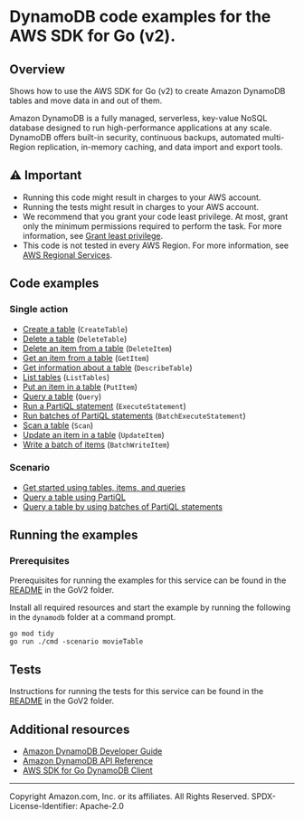 # DynamoDB code examples for the AWS SDK for Go (v2).

## Overview

Shows how to use the AWS SDK for Go (v2) to create Amazon DynamoDB
tables and move data in and out of them.

Amazon DynamoDB is a fully managed, serverless, key-value NoSQL database designed to run high-performance applications at any scale. DynamoDB offers built-in security, continuous backups, automated multi-Region replication, in-memory caching, and data import and export tools. 

## ⚠️ Important

* Running this code might result in charges to your AWS account. 
* Running the tests might result in charges to your AWS account.
* We recommend that you grant your code least privilege. At most, grant only the minimum permissions required to perform the task. For more information, see [Grant least privilege](https://docs.aws.amazon.com/IAM/latest/UserGuide/best-practices.html#grant-least-privilege). 
* This code is not tested in every AWS Region. For more information, see [AWS Regional Services](https://aws.amazon.com/about-aws/global-infrastructure/regional-product-services).

## Code examples

### Single action

* [Create a table](actions/table_basics.go)
  (`CreateTable`)
* [Delete a table](actions/table_basics.go)
  (`DeleteTable`)
* [Delete an item from a table](actions/table_basics.go)
  (`DeleteItem`)
* [Get an item from a table](actions/table_basics.go)
  (`GetItem`)
* [Get information about a table](actions/table_basics.go)
  (`DescribeTable`)
* [List tables](actions/table_basics.go)
  (`ListTables`)
* [Put an item in a table](actions/table_basics.go)
  (`PutItem`)
* [Query a table](actions/table_basics.go)
  (`Query`)
* [Run a PartiQL statement](actions/partiql.go)
  (`ExecuteStatement`)
* [Run batches of PartiQL statements](actions/partiql.go)
  (`BatchExecuteStatement`)
* [Scan a table](actions/table_basics.go)
  (`Scan`)
* [Update an item in a table](actions/table_basics.go)
  (`UpdateItem`)
* [Write a batch of items](actions/table_basics.go)
  (`BatchWriteItem`)

### Scenario

* [Get started using tables, items, and queries](scenarios/scenario_movie_table.go)
* [Query a table using PartiQL](scenarios/scenario_partiql_single.go)
* [Query a table by using batches of PartiQL statements](scenarios/scenario_partiql_batch.go)
  
## Running the examples

### Prerequisites

Prerequisites for running the examples for this service can be found in the
[README](../README.md#Prerequisites) in the GoV2 folder.

Install all required resources and start the example by running the following in the 
`dynamodb` folder at a command prompt.

```
go mod tidy
go run ./cmd -scenario movieTable
```

## Tests

Instructions for running the tests for this service can be found in the
[README](../README.md#Tests) in the GoV2 folder.

## Additional resources

* [Amazon DynamoDB Developer Guide](https://docs.aws.amazon.com/amazondynamodb/latest/developerguide/Introduction.html)
* [Amazon DynamoDB API Reference](https://docs.aws.amazon.com/amazondynamodb/latest/APIReference/Welcome.html)
* [AWS SDK for Go DynamoDB Client](https://pkg.go.dev/github.com/aws/aws-sdk-go-v2/service/dynamodb)

---

Copyright Amazon.com, Inc. or its affiliates. All Rights Reserved. SPDX-License-Identifier: Apache-2.0

